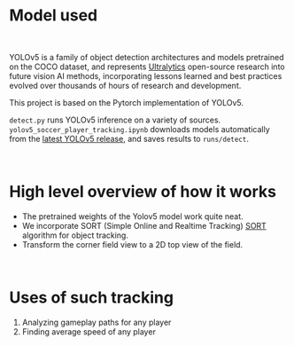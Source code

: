 # Model used

<br>
<p>
YOLOv5 is a family of object detection architectures and models pretrained on the COCO dataset, and represents <a href="https://ultralytics.com">Ultralytics</a>
 open-source research into future vision AI methods, incorporating lessons learned and best practices evolved over thousands of hours of research and development.
</p>

</div>
This project is based on the Pytorch implementation of YOLOv5.

`detect.py` runs YOLOv5 inference on a variety of sources. `yolov5_soccer_player_tracking.ipynb` downloads models automatically from the [latest YOLOv5 release](https://github.com/ultralytics/yolov5/releases), and saves results to `runs/detect`.

<br>

# High level overview of how it works
- The pretrained weights of the Yolov5 model work quite neat.
- We incorporate SORT (Simple Online and Realtime Tracking) [SORT](https://github.com/abewley/sort) algorithm for object tracking. 
- Transform the corner field view to a 2D top view of the field.

<br>

# Uses of such tracking
1. Analyzing gameplay paths for any player
2. Finding average speed of any player

